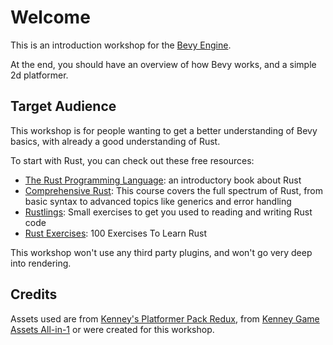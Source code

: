# Welcome

This is an introduction workshop for the [Bevy Engine](https://bevyengine.org).

At the end, you should have an overview of how Bevy works, and a simple 2d platformer.

## Target Audience

This workshop is for people wanting to get a better understanding of Bevy basics, with already a good understanding of Rust.

To start with Rust, you can check out these free resources:
* [The Rust Programming Language](https://doc.rust-lang.org/book/): an introductory book about Rust
* [Comprehensive Rust](https://google.github.io/comprehensive-rust/): This course covers the full spectrum of Rust, from basic syntax to advanced topics like generics and error handling
* [Rustlings](https://rustlings.cool): Small exercises to get you used to reading and writing Rust code
* [Rust Exercises](https://rust-exercises.com): 100 Exercises To Learn Rust

This workshop won't use any third party plugins, and won't go very deep into rendering.

## Credits

Assets used are from [Kenney's Platformer Pack Redux](https://kenney.nl/assets/platformer-pack-redux), from [Kenney Game Assets All-in-1](https://kenney.itch.io/kenney-game-assets) or were created for this workshop.
